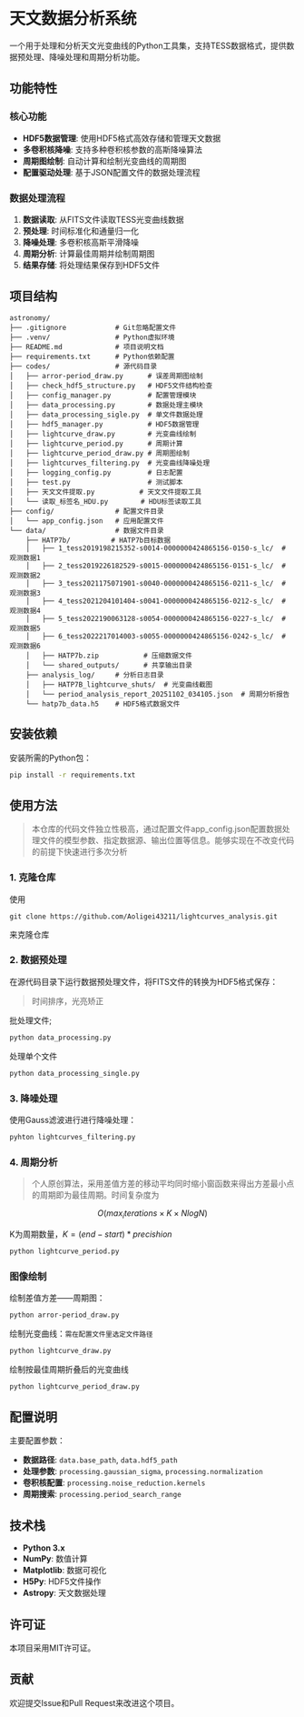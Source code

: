 # 天文数据分析系统

一个用于处理和分析天文光变曲线的Python工具集，支持TESS数据格式，提供数据预处理、降噪处理和周期分析功能。

## 功能特性

### 核心功能
- **HDF5数据管理**: 使用HDF5格式高效存储和管理天文数据
- **多卷积核降噪**: 支持多种卷积核参数的高斯降噪算法
- **周期图绘制**: 自动计算和绘制光变曲线的周期图
- **配置驱动处理**: 基于JSON配置文件的数据处理流程

### 数据处理流程
1. **数据读取**: 从FITS文件读取TESS光变曲线数据
2. **预处理**: 时间标准化和通量归一化
3. **降噪处理**: 多卷积核高斯平滑降噪
4. **周期分析**: 计算最佳周期并绘制周期图
5. **结果存储**: 将处理结果保存到HDF5文件

## 项目结构

```
astronomy/
├── .gitignore            # Git忽略配置文件
├── .venv/                # Python虚拟环境
├── README.md             # 项目说明文档
├── requirements.txt      # Python依赖配置
├── codes/                # 源代码目录
│   ├── arror-period_draw.py      # 误差周期图绘制
│   ├── check_hdf5_structure.py   # HDF5文件结构检查
│   ├── config_manager.py         # 配置管理模块
│   ├── data_processing.py        # 数据处理主模块
│   ├── data_processing_sigle.py  # 单文件数据处理
│   ├── hdf5_manager.py           # HDF5数据管理
│   ├── lightcurve_draw.py        # 光变曲线绘制
│   ├── lightcurve_period.py      # 周期计算
│   ├── lightcurve_period_draw.py # 周期图绘制
│   ├── lightcurves_filtering.py  # 光变曲线降噪处理
│   ├── logging_config.py         # 日志配置
│   ├── test.py                   # 测试脚本
│   ├── 天文文件提取.py           # 天文文件提取工具
│   └── 读取_标签名_HDU.py        # HDU标签读取工具
├── config/               # 配置文件目录
│   └── app_config.json   # 应用配置文件
└── data/                 # 数据文件目录
    ├── HATP7b/          # HATP7b目标数据
    │   ├── 1_tess2019198215352-s0014-0000000424865156-0150-s_lc/  # 观测数据1
    │   ├── 2_tess2019226182529-s0015-0000000424865156-0151-s_lc/  # 观测数据2
    │   ├── 3_tess2021175071901-s0040-0000000424865156-0211-s_lc/  # 观测数据3
    │   ├── 4_tess2021204101404-s0041-0000000424865156-0212-s_lc/  # 观测数据4
    │   ├── 5_tess2022190063128-s0054-0000000424865156-0227-s_lc/  # 观测数据5
    │   ├── 6_tess2022217014003-s0055-0000000424865156-0242-s_lc/  # 观测数据6
    │   ├── HATP7b.zip           # 压缩数据文件
    │   └── shared_outputs/      # 共享输出目录
    ├── analysis_log/     # 分析日志目录
    │   ├── HATP7B_lightcurve_shuts/  # 光变曲线截图
    │   └── period_analysis_report_20251102_034105.json  # 周期分析报告
    └── hatp7b_data.h5    # HDF5格式数据文件
```

## 安装依赖

安装所需的Python包：

```bash
pip install -r requirements.txt
```

## 使用方法
>本仓库的代码文件独立性极高，通过配置文件app_config.json配置数据处理文件的模型参数、指定数据源、输出位置等信息。能够实现在不改变代码的前提下快速进行多次分析

### 1. 克隆仓库
使用
```git bash
git clone https://github.com/Aoligei43211/lightcurves_analysis.git
```
来克隆仓库

### 2. 数据预处理
在源代码目录下运行数据预处理文件，将FITS文件的转换为HDF5格式保存：
>时间排序，光亮矫正

批处理文件;
```bash
python data_processing.py
```

处理单个文件
```bash
python data_processing_single.py
```

### 3. 降噪处理
使用Gauss滤波进行进行降噪处理：

```bash
pyhton lightcurves_filtering.py
```

### 4. 周期分析
>个人原创算法，采用差值方差的移动平均同时缩小窗函数来得出方差最小点的周期即为最佳周期。时间复杂度为

$$
O(max_iterations × K × N log N)
$$

K为周期数量，$K=(end-start)*precishion$

```bash
python lightcurve_period.py
```

### 图像绘制
绘制差值方差——周期图：
```bash
python arror-period_draw.py
```
绘制光变曲线：`需在配置文件里选定文件路径`
```bash
python lightcurve_draw.py
```
绘制按最佳周期折叠后的光变曲线
```bash
python lightcurve_period_draw.py
```

## 配置说明

主要配置参数：

- **数据路径**: `data.base_path`, `data.hdf5_path`
- **处理参数**: `processing.gaussian_sigma`, `processing.normalization`
- **卷积核配置**: `processing.noise_reduction.kernels`
- **周期搜索**: `processing.period_search_range`

## 技术栈

- **Python 3.x**
- **NumPy**: 数值计算
- **Matplotlib**: 数据可视化
- **H5Py**: HDF5文件操作
- **Astropy**: 天文数据处理

## 许可证

本项目采用MIT许可证。

## 贡献

欢迎提交Issue和Pull Request来改进这个项目。
